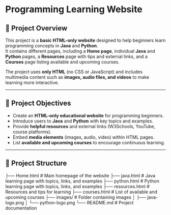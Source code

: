 # Programming Learning Website

## 📌 Project Overview

This project is a **basic HTML-only website** designed to help beginners learn programming concepts in **Java** and **Python**.  
It contains different pages, including a **Home page**, individual **Java** and **Python** pages, a **Resources** page with tips and external links, and a **Courses** page listing available and upcoming courses.  

The project uses **only HTML** (no CSS or JavaScript) and includes multimedia content such as **images, audio files, and videos** to make learning more interactive.

---

## 🎯 Project Objectives

- Create an **HTML-only educational website** for programming beginners.
- Introduce users to **Java** and **Python** with key topics and examples.
- Provide **helpful resources** and external links (W3Schools, YouTube, course platforms).
- Embed **media elements** (images, audio, video) within HTML pages.
- List **available and upcoming courses** to encourage continuous learning.

---

## 📂 Project Structure

├── Home.html # Main homepage of the website
├── java.html # Java learning page with topics, links, and examples
├── python.html # Python learning page with topics, links, and examples
├── resources.html # Resources and tips for learning
├── courses.html # List of available and upcoming courses
├── images/ # Folder containing images
│ ├── java-logo.png
│ └── python-logo.png
└── README.md # Project documentation
